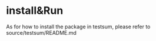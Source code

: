 # install&Run
As for how to install the package in testsum, please refer to source/testsum/README.md


